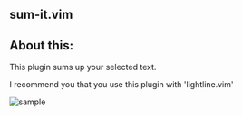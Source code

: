 sum-it.vim
--------------

About this:  
---
This plugin sums up your selected text.

I recommend you that you use this plugin with 'lightline.vim'

![sample](https://s3.amazonaws.com/f.cl.ly/items/04440p0N3w2c2o2p3Q3M/output.gif)
